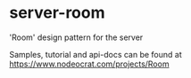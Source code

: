 # server-room
'Room' design pattern for the server

Samples, tutorial and api-docs can be found at https://www.nodeocrat.com/projects/Room
